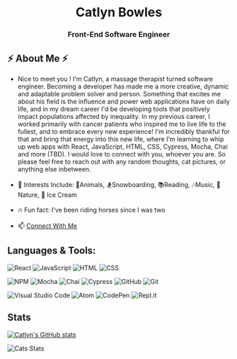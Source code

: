 <h1 align="center"> Catlyn Bowles </h1> 
<h3 align="center">Front-End Software Engineer</h3>

<h2> ⚡ About Me ⚡ </h2>

- Nice to meet you ! I'm Catlyn, a massage therapist turned software engineer. Becoming a developer has made me a more creative, dynamic and adaptable problem solver and person. Something that excites me about his field is the influence and power web applications have on daily life, and in my dream career I'd be developing tools that positively impact populations affected by inequality. In my previous career, I worked primarily with cancer patients who inspired me to live life to the fullest, and to embrace every new experience! I'm incredibly thankful for that and bring that energy into this new life, where I'm learning to whip up web apps with React, JavaScript, HTML, CSS, Cypress, Mocha, Chai and more (TBD). I would love to connect with you, whoever you are. So please feel free to reach out with any random thoughts, cat pictures, or anything else inbetween. <br><br>
- :hibiscus: Interests Include: :wolf:Animals, :snowboarder:Snowboarding, :books:Reading, :notes:Music, :mushroom:Nature, :ice_cream: Ice Cream <br><br>
- :fire: Fun fact: I've been riding horses since I was two <br><br>
- 📫 [Connect With Me](https://www.linkedin.com/in/catlyn-bowles/)

## Languages & Tools: 
![React](https://img.shields.io/badge/react-%2320232a.svg?style=for-the-badge&logo=react&logoColor=%2361DAFB)
![JavaScript](https://img.shields.io/badge/javascript-%23323330.svg?logo=javascript&logoColor=%23F7DF1E&style=for-the-badge)
![HTML](https://img.shields.io/badge/HTML5-E34F26?style=for-the-badge&logo=html5&logoColor=white)
![CSS](https://img.shields.io/badge/CSS3-1572B6?style=for-the-badge&logo=css3&logoColor=white)

![NPM](https://img.shields.io/badge/NPM-%23000000.svg?style=for-the-badge&logo=npm&logoColor=white)
![Mocha](https://img.shields.io/badge/Mocha-8D6748?style=for-the-badge&logo=Mocha&logoColor=white)
![Chai](https://img.shields.io/badge/chai-A30701?style=for-the-badge&logo=chai&logoColor=white)
![Cypress](https://img.shields.io/badge/-cypress-%23E5E5E5?style=for-the-badge&logo=cypress&logoColor=058a5e)
![GitHub](https://img.shields.io/badge/github-%23121011.svg?style=for-the-badge&logo=github&logoColor=white)
![Git](https://img.shields.io/badge/git-%23F05033.svg?style=for-the-badge&logo=git&logoColor=white)

![Visual Studio Code](https://img.shields.io/badge/visual%20studio%20code-%230078d7.svg?logo=visual-studio-code&logoColor=white&style=for-the-badge)
![Atom](https://img.shields.io/badge/Atom-%2366595C.svg?style=for-the-badge&logo=atom&logoColor=white)
![CodePen](https://img.shields.io/badge/CodePen-white?style=for-the-badge&logo=codepen&logoColor=black)
![Repl.it](https://img.shields.io/badge/Repl.it-%230D101E.svg?style=for-the-badge&logo=replit&logoColor=white)

## Stats 
[![Catlyn's GitHub stats](https://github-readme-stats.vercel.app/api?username=catlynbowles&show_icons=true&theme=tokyonight)](https://github.com/catlynbowles/github-readme-stats)

![Cats Stats](https://github-readme-stats.vercel.app/api/top-langs?username=catlynbowles&show_icons=true&locale=en&layout=compact&theme=tokyonight)
